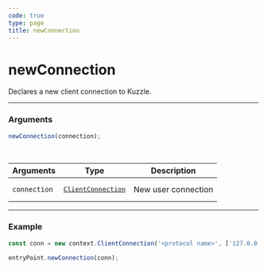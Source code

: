 ```yaml
---
code: true
type: page
title: newConnection
---
```


# newConnection



Declares a new client connection to Kuzzle.

---

### Arguments

```js
newConnection(connection);
```

<br/>

| Arguments    | Type                                                                               | Description         |
| ------------ | ---------------------------------------------------------------------------------- | ------------------- |
| `connection` | <pre><a href=/core/1/protocols/context/clientconnection>ClientConnection</a></pre> | New user connection |

---

### Example

```js
const conn = new context.ClientConnection('<protocol name>', ['127.0.0.1']);

entryPoint.newConnection(conn);
```
